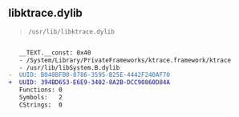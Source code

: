 ## libktrace.dylib

> `/usr/lib/libktrace.dylib`

```diff

   __TEXT.__const: 0x40
   - /System/Library/PrivateFrameworks/ktrace.framework/ktrace
   - /usr/lib/libSystem.B.dylib
-  UUID: B048BFB0-8786-3595-B25E-4442F240AF70
+  UUID: 394BD653-E6E9-3402-8A2B-DCC90860D84A
   Functions: 0
   Symbols:   2
   CStrings:  0

```
